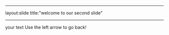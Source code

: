 _ _ _ 
layout:slide
title:"welcome to our second slide"
_ _ _
your text
Use the left arrow to go back!
